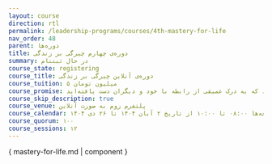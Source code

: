 ```yaml
---
layout: course
direction: rtl
permalink: /leadership-programs/courses/4th-mastery-for-life
nav_order: 48
parent: دوره‌ها
title: دوره‌ی چهارم چیرگی بر زندگی
summary: در حال ثبتنام
course_state: registering
course_title: دوره‌ی آنلاین چیرگی بر زندگی
course_tuition: ۵ میلیون تومان
course_promise: شما این دوره را در حالی ترک خواهید کرد که به درک عمیقی از رابطه با خود و دیگران دست یافته‌اید
course_skip_description: true
course_venue: پلتفرم زوم به صورت آنلاین
course_calendar: جمعه‌ها ۰۸:۰۰ تا ۱۰:۰۰ از تاریخ ۲ آبان ۱۴۰۴ تا ۲۶ دی ۱۴۰۴
course_quorum: ۱۰۰
course_sessions: ۱۲
---
```


{ mastery-for-life.md | component }
